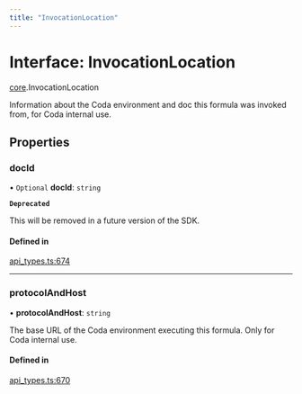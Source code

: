 ```yaml
---
title: "InvocationLocation"
---
```

# Interface: InvocationLocation

[core](../modules/core.md).InvocationLocation

Information about the Coda environment and doc this formula was invoked from, for Coda internal use.

## Properties

### docId

• `Optional` **docId**: `string`

**`Deprecated`**

This will be removed in a future version of the SDK.

#### Defined in

[api_types.ts:674](https://github.com/coda/packs-sdk/blob/main/api_types.ts#L674)

___

### protocolAndHost

• **protocolAndHost**: `string`

The base URL of the Coda environment executing this formula. Only for Coda internal use.

#### Defined in

[api_types.ts:670](https://github.com/coda/packs-sdk/blob/main/api_types.ts#L670)
